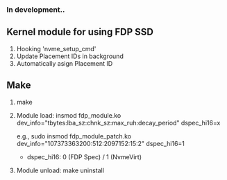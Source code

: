 ### In development..  
## Kernel module for using FDP SSD 

1. Hooking 'nvme_setup_cmd'
2. Update Placement IDs in background
3. Automatically asign Placement ID

## Make
1. make
2. Module load: insmod fdp_module.ko dev_info="tbytes:lba_sz:chnk_sz:max_ruh:decay_period" dspec_hi16=x
    
    e.g., sudo insmod fdp_module_patch.ko dev_info="107373363200:512:2097152:15:2" dspec_hi16=1
    + dspec_hi16: 0 (FDP Spec) / 1 (NvmeVirt) 
    
3. Module unload: make uninstall

